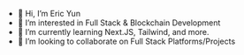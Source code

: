 - 👋 Hi, I’m Eric Yun
- 👀 I’m interested in Full Stack & Blockchain Development
- 🌱 I’m currently learning Next.JS, Tailwind, and more.
- 💞️ I’m looking to collaborate on Full Stack Platforms/Projects

<!---
ericsngyun/ericsngyun is a ✨ special ✨ repository because its `README.md` (this file) appears on your GitHub profile.
You can click the Preview link to take a look at your changes.
--->
